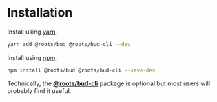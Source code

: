 # Installation

Install using [yarn](https://classic.yarnpkg.com).

```sh
yarn add @roots/bud @roots/bud-cli --dev
```

Install using [npm](https://npmjs.com).

```sh
npm install @roots/bud @roots/bud-cli --save-dev
```

Technically, the [**@roots/bud-cli**](https://github.com/roots/bud/tree/stable/packages/@roots/bud-cli) package is optional but most users will probably find it useful.
